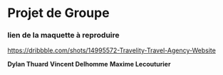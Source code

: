 # Projet de Groupe
### lien de la maquette à reproduire
https://dribbble.com/shots/14995572-Travelity-Travel-Agency-Website

**Dylan Thuard**
**Vincent Delhomme**
**Maxime Lecouturier**
